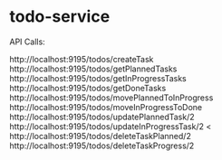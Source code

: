 # todo-service

API Calls:

http://localhost:9195/todos/createTask
http://localhost:9195/todos/getPlannedTasks
http://localhost:9195/todos/getInProgressTasks
http://localhost:9195/todos/getDoneTasks
http://localhost:9195/todos/movePlannedToInProgress
http://localhost:9195/todos/moveInProgressToDone
http://localhost:9195/todos/updatePlannedTask/2  <id>
http://localhost:9195/todos/updateInProgressTask/2 <<id>
http://localhost:9195/todos/deleteTaskPlanned/2 <id>
http://localhost:9195/todos/deleteTaskProgress/2 <id>

